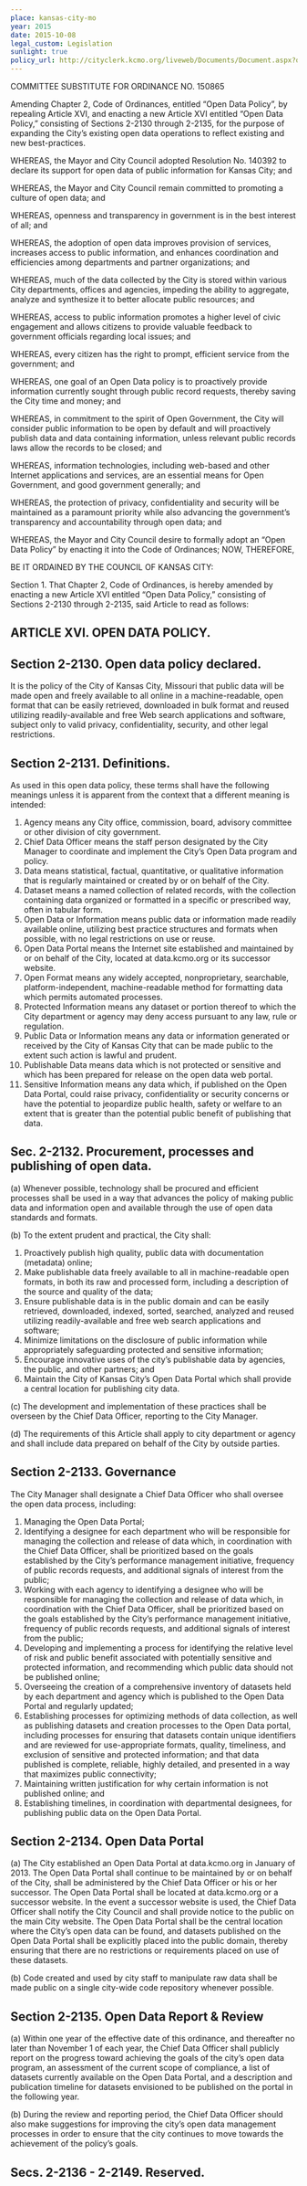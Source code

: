 ```yaml
---
place: kansas-city-mo
year: 2015
date: 2015-10-08
legal_custom: Legislation
sunlight: true
policy_url: http://cityclerk.kcmo.org/liveweb/Documents/Document.aspx?q=E9Cfm7xN6VF9vtln7Z8UTV1w5GrHLLQF%2B%2BncFiTWYlJcv5LBEhECU2qiyvg2MMRR
---
```


COMMITTEE SUBSTITUTE FOR ORDINANCE NO. 150865

Amending Chapter 2, Code of Ordinances, entitled “Open Data Policy”, by repealing Article XVI, and enacting a new Article XVI entitled “Open Data Policy,” consisting of Sections 2-2130 through 2-2135, for the purpose of expanding the City’s existing open data operations to reflect existing and new best-practices.

WHEREAS, the Mayor and City Council adopted Resolution No. 140392 to declare its support for open data of public information for Kansas City; and

WHEREAS, the Mayor and City Council remain committed to promoting a culture of open data; and

WHEREAS, openness and transparency in government is in the best interest of all; and

WHEREAS, the adoption of open data improves provision of services, increases access to public information, and enhances coordination and efficiencies among departments and partner organizations; and

WHEREAS, much of the data collected by the City is stored within various City departments, offices and agencies, impeding the ability to aggregate, analyze and synthesize it to better allocate public resources; and

WHEREAS, access to public information promotes a higher level of civic engagement and allows citizens to provide valuable feedback to government officials regarding local issues; and

WHEREAS, every citizen has the right to prompt, efficient service from the government; and

WHEREAS, one goal of an Open Data policy is to proactively provide information currently sought through public record requests, thereby saving the City time and money; and

WHEREAS, in commitment to the spirit of Open Government, the City will consider public information to be open by default and will proactively publish data and data containing information, unless relevant public records laws allow the records to be closed; and

WHEREAS, information technologies, including web-based and other Internet applications and services, are an essential means for Open Government, and good government generally; and

WHEREAS, the protection of privacy, confidentiality and security will be maintained as a paramount priority while also advancing the government’s transparency and accountability through open data; and

WHEREAS, the Mayor and City Council desire to formally adopt an “Open Data Policy” by enacting it into the Code of Ordinances; NOW, THEREFORE,

BE IT ORDAINED BY THE COUNCIL OF KANSAS CITY:

Section 1. That Chapter 2, Code of Ordinances, is hereby amended by enacting a new Article XVI entitled “Open Data Policy,” consisting of Sections 2-2130 through 2-2135, said Article to read as follows:

## ARTICLE XVI. OPEN DATA POLICY.

## Section 2-2130. Open data policy declared.

It is the policy of the City of Kansas City, Missouri that public data will be made open and freely available to all online in a machine-readable, open format that can be easily retrieved, downloaded in bulk format and reused utilizing readily-available and free Web search applications and software, subject only to valid privacy, confidentiality, security, and other legal restrictions.

## Section 2-2131. Definitions.

As used in this open data policy, these terms shall have the following meanings unless it
is apparent from the context that a different meaning is intended:

1. Agency means any City office, commission, board, advisory committee or other division of city government.
2. Chief Data Officer means the staff person designated by the City Manager to coordinate and implement the City’s Open Data program and policy.
3. Data means statistical, factual, quantitative, or qualitative information that is regularly maintained or created by or on behalf of the City.
4. Dataset means a named collection of related records, with the collection containing data organized or formatted in a specific or prescribed way, often in tabular form.
5. Open Data or Information means public data or information made readily available online, utilizing best practice structures and formats when possible, with no legal restrictions on use or reuse.
6. Open Data Portal means the Internet site established and maintained by or on behalf of the City, located at data.kcmo.org or its successor website.
7. Open Format means any widely accepted, nonproprietary, searchable, platform-independent, machine-readable method for formatting data which permits automated processes.
8. Protected Information means any dataset or portion thereof to which the City department or agency may deny access pursuant to any law, rule or regulation.
9. Public Data or Information means any data or information generated or received by the City of Kansas City that can be made public to the extent such action is lawful and prudent.
10. Publishable Data means data which is not protected or sensitive and which has been prepared for release on the open data web portal.
11. Sensitive Information means any data which, if published on the Open Data Portal, could raise privacy, confidentiality or security concerns or have the potential to jeopardize public health, safety or welfare to an extent that is greater than the potential public benefit of publishing that data.

## Sec. 2-2132. Procurement, processes and publishing of open data.

(a) <span class="g-outside-services">Whenever possible, technology shall be procured and efficient processes shall be used in a way that advances the policy of making public data and information open and available through the use of open data standards and formats.</span>

(b) To the extent prudent and practical, the City shall:

1. Proactively publish high quality, public data with documentation (metadata) online;
2. Make publishable data freely available to all in machine-readable open formats, in both its raw and processed form, including a description of the source and quality of the data;
3. Ensure publishable data is in the public domain and can be easily retrieved, downloaded, indexed, sorted, searched, analyzed and reused utilizing readily-available and free web search applications and software;
4. Minimize limitations on the disclosure of public information while appropriately safeguarding protected and sensitive information;
5. Encourage innovative uses of the city’s publishable data by agencies, the public, and other partners; and
6. Maintain the City of Kansas City’s Open Data Portal which shall provide a central location for publishing city data.

(c) The development and implementation of these practices shall be overseen by the Chief Data Officer, reporting to the City Manager.

(d) <span class="g-outside-services">The requirements of this Article shall apply to city department or agency and shall include data prepared on behalf of the City by outside parties.</span>

## Section 2-2133. Governance

The City Manager shall designate a Chief Data Officer who shall oversee the open data process, including:

1. Managing the Open Data Portal;
2. Identifying a designee for each department who will be responsible for managing the collection and release of data which, in coordination with the Chief Data Officer, shall be prioritized based on the goals established by the City’s performance management initiative, frequency of public records requests, and additional signals of interest from the public;
3. Working with each agency to identifying a designee who will be responsible for managing the collection and release of data which, in coordination with the Chief Data Officer, shall be prioritized based on the goals established by the City’s performance management initiative, frequency of public records requests, and additional signals of interest from the public;
4. Developing and implementing a process for identifying the relative level of risk and public benefit associated with potentially sensitive and protected information, and recommending which public data should not be published online;
5. Overseeing the creation of a comprehensive inventory of datasets held by each department and agency which is published to the Open Data Portal and regularly updated;
6. Establishing processes for optimizing methods of data collection, as well as publishing datasets and creation processes to the Open Data portal, including processes for ensuring that datasets contain unique identifiers and are reviewed for use-appropriate formats, quality, timeliness, and exclusion of sensitive and protected information; and that data published is complete, reliable, highly detailed, and presented in a way that maximizes public connectivity;
7. Maintaining written justification for why certain information is not published online; and
8. Establishing timelines, in coordination with departmental designees, for publishing public data on the Open Data Portal.

## Section 2-2134. Open Data Portal

(a) The City established an Open Data Portal at data.kcmo.org in January of 2013. The Open Data Portal shall continue to be maintained by or on behalf of the City, shall be administered by the Chief Data Officer or his or her successor. The Open Data Portal shall be located at data.kcmo.org or a successor website. In the event a successor website is used, the Chief Data Officer shall notify the City Council and shall provide notice to the public on the main City website. The Open Data Portal shall be the central location where the City’s open data can be found, and datasets published on the Open Data Portal shall be explicitly placed into the public domain, thereby ensuring that there are no restrictions or requirements placed on use of these datasets.

(b) Code created and used by city staff to manipulate raw data shall be made public on a single city-wide code repository whenever possible.

## Section 2-2135. Open Data Report & Review

(a) Within one year of the effective date of this ordinance, and thereafter no later than November 1 of each year, the Chief Data Officer shall publicly report on the progress toward achieving the goals of the city’s open data program, an assessment of the current scope of compliance, a list of datasets currently available on the Open Data Portal, and a description and publication timeline for datasets envisioned to be published on the portal in the following year.

(b) During the review and reporting period, the Chief Data Officer should also make suggestions for improving the city’s open data management processes in order to ensure that the city continues to move towards the achievement of the policy’s goals.

## Secs. 2-2136 - 2-2149. Reserved.
